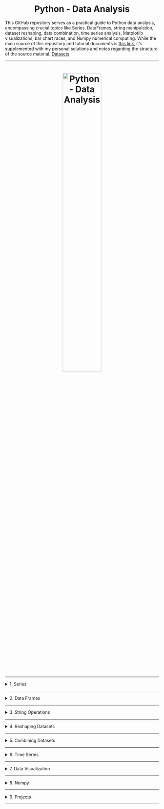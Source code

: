 <h1 align="center">Python - Data Analysis</h1>

This GitHub repository serves as a practical guide to Python data analysis, encompassing crucial topics like Series, DataFrames, string manipulation, dataset reshaping, data combination, time series analysis, Matplotlib visualizations, bar chart races, and Numpy numerical computing. While the main source of this repository and tutorial documents is [this link](https://www.udemy.com/course/learn-da/), it's supplemented with my personal solutions and notes regarding the structure of the source material. [Datasets](https://github.com/selva86/datasets/tree/master)

---

<h1 align="center">
  <img src="https://miro.medium.com/v2/resize:fit:1400/1*ei_Ce5ZqUHkhF9N1oku3Hg.gif" alt="Python - Data Analysis" style="width:50%">
</h1>

---
<details>
<summary>1. Series</summary>

- [ ] [Attributes 📈](./01_Series/02_attributes/README.md)
- [ ] [Methods 📉](./01_Series/02_attributes/README.md)
- [ ] [Handling CSV files 📁](./01_Series/04_handling_csv_files/README.md)
- [ ] [head() & tail() 🐍](./01_Series/05_head-and-tail/README.md)
- [ ] [Sorting values in a Series 🔍](./01_Series/06_sorting_values/README.md)
- [ ] [Counting values in a Series 🔢](./01_Series/07_counting_values/README.md)
- [ ] [Accessing elements via position 🔍](./01_Series/08_accessing_elements_position/README.md)
- [ ] [Accessing elements via index 🔖](./01_Series/09_accessing_elements_index/README.md)

</details>

---

<details>
<summary>2. Data Frames</summary>

- [ ] Handling excel files 📑
- [ ] Methods 📊
- [ ] describe() & info() ℹ️
- [ ] nlargest() & nsmallest() 📊
- [ ] set_index() & reset_index() 🔑
- [ ] Removing columns/rows in a DataFrame with drop() 🗑️
- [ ] Adding columns to a DataFrame ➕
- [ ] dropna() 🚫
- [ ] fillna() ✏️
- [ ] .loc[] 🔍
- [ ] .iloc[] 🔍
- [ ] Broadcasting 📡
- [ ] Conditions ❓
- [ ] Multiple conditions ❓
- [ ] between() 📏
- [ ] isin(), isnull(), & notnull() ✔️❌
- [ ] Renaming ♻️
- [ ] apply() 🔄
- [ ] map() & applymap() 🗺️
- [ ] astype() 📝
- [ ] replace() 🔄
- [ ] where() 🌍
- [ ] agg() 📊
- [ ] copy() 📄
- [ ] Multi-indexing 🔑🔑

</details>

---

<details>
<summary>3. String Operations</summary>

- [ ] .str 🔡
- [ ] startswith() & endswith() 🚩
- [ ] Index & columns 🔢🔠

</details>

---

<details>
<summary>4. Reshaping Datasets</summary>

- [ ] transpose() 🔀
- [ ] stack() & unstack() 📚
- [ ] melt() 🔥
- [ ] pivot() 🔄
- [ ] pivot_table() 📊
- [ ] groupby() 🔍

</details>

---

<details>
<summary>5. Combining Datasets</summary>

- [ ] concat() 🔄
- [ ] merge() 🔄
- [ ] Outer join 🔗
- [ ] Inner join 🔗
- [ ] Left & right join 🔗
- [ ] Left & right (Minus) 🔗
- [ ] Outer join (Minus) 🔗
- [ ] Merging with different column names 🔗

</details>

---

<details>
<summary>6. Time Series</summary>

- [ ] Timestamp & DatetimeIndex ⏳
- [ ] date_range() 📅
- [ ] Period & PeriodIndex 📆
- [ ] Timedelta & TimedeltaIndex ⏳
- [ ] Accessing time attributes through .dt ⏳
- [ ] Timestamp methods & attributes ⏳
- [ ] Time Series in files 📁
- [ ] loc[] & iloc[] with DatetimeIndex 🔍
- [ ] reindex() 🔄
- [ ] resample() 🔄

</details>

---

<details>
<summary>7. Data Visualization </summary>

- [ ] Line plots 📈
- [ ] Bar plots 📊
- [ ] Histograms 📊
- [ ] Pie charts 🥧
- [ ] Styles 🎨
- [ ] Interactive plots 📱
- [ ] Scatter 🌟
- [ ] Candlestick charts 📊
- [ ] Color by value 🌈
- [ ] Bar Chart Race

</details>

---

<details>
<summary>8. Numpy</summary>

- [ ] Lists vs. NumPy arrays 🔄
- [ ] What are arrays? 🤔
- [ ] More information ℹ️
- [ ] Array basics 🧮
- [ ] Sorting and concatenating arrays 🔀
- [ ] Getting the shape and size of an array 📏
- [ ] Reshaping an array 🔄
- [ ] Adding a new axis to an array 🔄
- [ ] Indexing and slicing 🔍
- [ ] Creating arrays from existing data 🧮
- [ ] Basic operations ➕➖✖️➗
- [ ] Broadcasting 📡
- [ ] Matrices 🧮
- [ ] Generating random numbers 🎲
- [ ] Finding unique elements 🔍
- [ ] Transposing and reshaping arrays 🔄
- [ ] Reversing arrays 🔃
- [ ] Reshaping & flattening multidimensional arrays 🔄
- [ ] Saving & loading arrays 💾

</details>

---

<details>
<summary>9. Projects</summary>

- [ ] House Price Prediction 🧮

</details>

---

